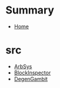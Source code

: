 # Summary
- [Home](README.md)
# src
  - [ArbSys](src/ArbSys.sol/interface.ArbSys.md)
  - [BlockInspector](src/BlockInspector.sol/contract.BlockInspector.md)
  - [DegenGambit](src/DegenGambit.sol/contract.DegenGambit.md)
